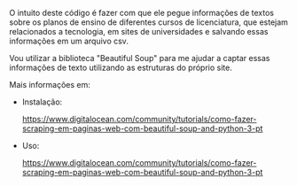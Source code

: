 O intuito deste código é fazer com que ele pegue informações de textos sobre os planos de ensino de diferentes cursos de licenciatura, que estejam relacionados a tecnologia, em sites de universidades e salvando essas informações em um arquivo csv.

Vou utilizar a biblioteca "Beautiful Soup" para me ajudar a captar essas informações de texto utilizando as estruturas do próprio site.

Mais informações em:

- Instalação:

    https://www.digitalocean.com/community/tutorials/como-fazer-scraping-em-paginas-web-com-beautiful-soup-and-python-3-pt


- Uso:

    https://www.digitalocean.com/community/tutorials/como-fazer-scraping-em-paginas-web-com-beautiful-soup-and-python-3-pt